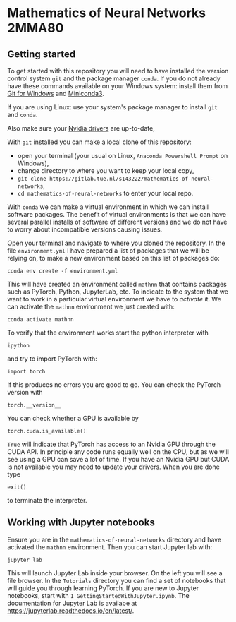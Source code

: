 # Mathematics of Neural Networks 2MMA80

## Getting started

To get started with this repository you will need to have installed the version control system `git` and the package manager `conda`. If you do not already have these commands available on your Windows system:  install them from [Git for Windows](https://git-scm.com/download/win) and [Miniconda3](https://docs.conda.io/en/latest/miniconda.html).

If you are using Linux: use your system's package manager to install `git` and `conda`.

Also make sure your [Nvidia drivers](https://www.nvidia.com/download/index.aspx?lang=en-us) are up-to-date,

With `git` installed you can make a local clone of this repository:
- open your terminal (your usual on Linux, `Anaconda Powershell Prompt` on Windows),
- change directory to where you want to keep your local copy,
- `git clone https://gitlab.tue.nl/s143222/mathematics-of-neural-networks`,
- `cd mathematics-of-neural-networks` to enter your local repo.

With `conda` we can make a virtual environment in which we can install software packages. The benefit of virtual environments is that we can have several parallel installs of software of different versions and we do not have to worry about incompatible versions causing issues.

Open your terminal and navigate to where you cloned the repository. In the file `environment.yml` I have prepared a list of packages that we will be relying on, to make a new environment based on this list of packages do:
```
conda env create -f environment.yml
```

This will have created an environment called `mathnn` that contains packages such as PyTorch, Python, JupyterLab, etc. To indicate to the system that we want to work in a particular virtual environment we have to _activate_ it. We can activate the `mathnn` environment we just created with:
```
conda activate mathnn
```
To verify that the environment works start the python interpreter with
```
ipython
```
and try to import PyTorch with:
```
import torch
```
If this produces no errors you are good to go.
You can check the PyTorch version with
```
torch.__version__
```
You can check whether a GPU is available by
```
torch.cuda.is_available()
```
`True` will indicate that PyTorch has access to an Nvidia GPU through the CUDA API. In principle any code runs equally well on the CPU, but as we will see using a GPU can save a lot of time. If you have an Nvidia GPU but CUDA is not available you may need to update your drivers.
When you are done type
```
exit()
```
to terminate the interpreter.

## Working with Jupyter notebooks

Ensure you are in the `mathematics-of-neural-networks` directory and have activated the `mathnn` environment. Then you can start Jupyter lab with:
```
jupyter lab
```
This will launch Jupyter Lab inside your browser. On the left you will see a file browser. 
In the `Tutorials` directory you can find a set of notebooks that will guide you through learning PyTorch. 
If you are new to Jupyter notebooks, start with `1_GettingStartedWithJupyter.ipynb`.
The documentation for Jupyter Lab is availabe at <https://jupyterlab.readthedocs.io/en/latest/>.


